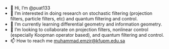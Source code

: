 - 👋 Hi, I’m @puat133
- 👀 I’m interested in doing research on stochastic filtering (projection filters, particle filters, etc) and quantum filtering and control.
- 🌱 I’m currently learning differential geometry and information geometry.
- 💞️ I’m looking to collaborate on projection filters, nonlinear control (especially Koopman operator based), and quantum filtering and control.
- 📫 How to reach me muhammad.emzir@kfupm.edu.sa

<!---
puat133/puat133 is a ✨ special ✨ repository because its `README.md` (this file) appears on your GitHub profile.
You can click the Preview link to take a look at your changes.
--->
